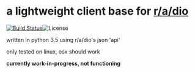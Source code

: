 # **a lightweight client base for [r/a/dio](https://r-a-d.io)** 

[![Build Status](https://travis-ci.org/solinium/r-a-d.io-cli.svg?branch=master)](https://travis-ci.org/solinium/r-a-d.io-cli)![License](https://img.shields.io/packagist/l/doctrine/orm.svg)

written in python 3.5 using r/a/dio's json 'api'

only tested on linux, osx should work

**currently work-in-progress, not functioning**
